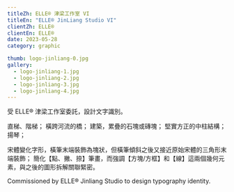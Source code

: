```yaml
---
titleZh: ELLE® 津梁工作室 VI
titleEn: "ELLE® JinLiang Studio VI"
clientZh: ELLE®
clientEn: ELLE®
date: 2023-05-28
category: graphic

thumb: logo-jinliang-0.jpg
gallery:
  - logo-jinliang-1.jpg
  - logo-jinliang-2.jpg
  - logo-jinliang-3.jpg
  - logo-jinliang-4.jpg
---
```


受 ELLE® 津梁工作室委託，設計文字識別。

直梯、階梯；
橫跨河流的橋；
建築，累疊的石塊或磚塊；
堅實方正的中柱結構；
揚琴；

宋體變化字形，橫筆末端裝飾為塊狀，但橫筆傾斜之後又接近原始宋體的三角形末端裝飾；
簡化【點、撇、捺】筆畫，而強調【方塊/方框】和【線】這兩個幾何元素，與之後的圖形拆解關聯緊密。

<!-- lang -->

Commissioned by ELLE® Jinliang Studio to design typography identity.